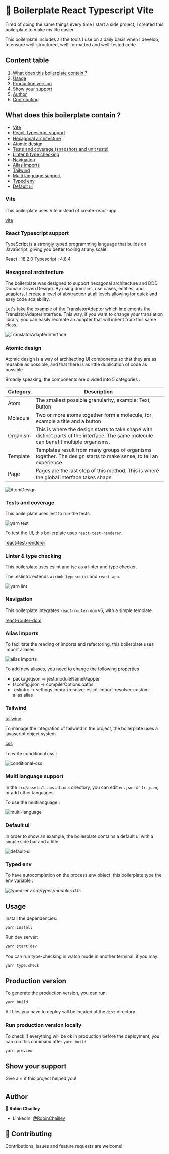 
# 🤖 Boilerplate React Typescript Vite

Tired of doing the same things every time I start a side project,
I created this boilerplate to make my life easier.

This boilerplate includes all the tools I use on a daily basis when I develop,
to ensure well-structured, well-formatted and well-tested code.




## Content table

1. [What does this boilerplate contain ?](#what-does-this-boilerplate-contain-?)
2. [Usage](#usage)
3. [Production version](#production-version)
4. [Show your support](#show-your-support)
5. [Author](#author)
6. [Contributing](#contributing)


## What does this boilerplate contain ?

- [Vite](#vite)
- [React Typescript support](#react-typescript-support)
- [Hexagonal architecture](#hexagonal-architecture)
- [Atomic design](#atomic-design)
- [Tests and coverage (snapshots and unit tests)](#tests-and-coverage)
- [Linter & type checking](#linter-&-type-checking)
- [Navigation](#navigation)
- [Alias imports](#alias-imports)
- [Tailwind](#tailwind)
- [Multi language support](#multi-language-support)
- [Typed env](#typed-env)
- [Default ui](#default-ui)


### Vite

This boilerplate uses Vite instead of create-react-app.

[vite](https://vitejs.dev/)

### React Typescript support

TypeScript is a strongly typed programming language
that builds on JavaScript, giving you better tooling at any scale.

React : 18.2.0
Typescript : 4.8.4

### Hexagonal architecture

The boilerplate was designed to support hexagonal architecture and DDD
Domain Driven Design). By using domains, use cases, entities, and adapters,
I create a level of abstraction at all levels allowing for quick and easy
code scalability.

Let's take the example of the TranslatorAdapter which implements the
TranslatorAdapterInterface. This way, if you want to change your translation library, you can easily
recreate an adapter that will inherit from this same class.

![TranslatorAdapterInterface](./readme-assets/translator-adapter-interface.png)

### Atomic design

Atomic design is a way of architecting UI components so that they are
as reusable as possible, and that there is as little duplication
of code as possible.

Broadly speaking, the components are divided into 5 categories :


| Category  |  Description       |
|-----------|--------------------|
| Atom      | The smallest possible granularity, example: Text, Button |
| Molecule  | Two or more atoms together form a molecule, for example a title and a button |
| Organism  | This is where the design starts to take shape with distinct parts of the interface. The same molecule can benefit multiple organisms. |
| Template  | Templates result from many groups of organisms together. The design starts to make sense, to tell an experience |
| Page      | Pages are the last step of this method. This is where the global interface takes shape |

![AtomDesign](./readme-assets/atomic-design.png)

### Tests and coverage

This boilerplate uses jest to run the tests.

![yarn test](./readme-assets/jest.png)

To test the UI, this boilerplate uses `react-test-renderer`.

[react-test-renderer](https://reactjs.org/docs/test-renderer.html)

### Linter & type checking

This boilerplate uses eslint and tsc as a linter and type checker.

The .eslintrc extends `airbnb-typescript` and `react-app`.

![yarn lint](./readme-assets/linter.png)

### Navigation

This boilerplate integrates `react-router-dom` v6, with a simple template.

[react-router-dom](https://reactrouter.com/en/main)

### Alias imports

To facilitate the reading of imports and refactoring,
this boilerplate uses import aliases.

![alias imports](./readme-assets/alias-imports.png)

To add new aliases, you need to change the following properties

- package.json -> jest.moduleNameMapper
- tsconfig.json -> compilerOptions.paths
- .eslintrc -> settings.import/resolver.eslint-import-resolver-custom-alias.alias

### Tailwind

[tailwind](https://tailwindcss.com/)

To manage the integration of tailwind in the project, the boilerplate
uses a javascript object system.

[css](./readme-assets/css.png)

To write conditional css :

![conditional-css](./readme-assets/conditional-css.png)

### Multi language support

In the `src/assets/translations` directory, you can edit `en.json` or `fr.json`,
or add other languages.

To use the multilanguage :

![multi-language](./readme-assets/multi-language.png)

### Default ui

In order to show an example, the boilerplate contains a default ui with a simple
side bar and a title

![default-ui](./readme-assets/default-ui.png)

### Typed env

To have autocompletion on the process.env object,
this boilerplate type the env variable :


![typed-env](./readme-assets/typed-env.png)
*src/types/modules.d.ts*


## Usage

Install the dependencies:

```sh
yarn install
```

Run dev server:

```sh
yarn start:dev
```

You can run type-checking in watch mode in another terminal, if you may:

```sh
yarn type:check
```

## Production version

To generate the production version, you can run:

```sh
yarn build
```

All files you have to deploy will be located at the `dist` directory.

### Run production version locally

To check if everything will be ok in production before the deployment, you can run this command
after `yarn build`:

```sh
yarn preview
```

## Show your support

Give a ⭐️ if this project helped you!

## Author

👤 **Robin Chailley**
- LinkedIn: [@RobinChailley](https://www.linkedin.com/in/robin-chailley/)


## 🤝 Contributing

Contributions, issues and feature requests are welcome!

